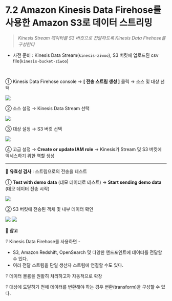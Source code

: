 # 7.2 Amazon Kinesis Data Firehose를 사용한 Amazon S3로 데이터 스트리밍

> _Kinesis Stream 데이터를 S3 버킷으로 전달하도록 Kinesis Data Firehose를 구성한다_

- 사전 준비 : Kinesis Data Stream(`kinesis-ziwoo`), S3 버킷에 업로드된 csv file(`kinesis-bucket-ziwoo`)

<br>

① Kinesis Data Firehose console → **[ 전송 스트림 생성 ]** 클릭 → 소스 및 대상 선택

<img src="https://user-images.githubusercontent.com/70079416/227789687-5361bafb-96fc-4c3d-97a7-c36b401971d4.png" />

② 소스 설정 → Kinesis Data Stream 선택

<img src="https://user-images.githubusercontent.com/70079416/227789689-aa3542ac-9f96-411c-9eee-018178e21361.png" />

③ 대상 설정 → S3 버킷 선택

<img src="https://user-images.githubusercontent.com/70079416/227789690-1f6435bb-7d43-400e-8e24-1b0af9babf4e.png" />

④ 고급 설정 → **Create or update IAM role** → Kinesis가 Stream 및 S3 버킷에 액세스하기 위한 역할 생성

---

🥕 **유효성 검사** : 스트림으로의 전송을 테스트

① **Test with demo data** (데모 데이터로 테스트) → **Start sending demo data** (데모 데이터 전송 시작)

<img src="https://user-images.githubusercontent.com/70079416/227789692-9f4f2314-f890-4058-b956-c7a1a0e4f8fc.png" />

② S3 버킷에 전송된 객체 및 내부 데이터 확인

<img src="https://user-images.githubusercontent.com/70079416/227789694-87a069c9-7d9d-4a4b-a8f6-fe6651bd4b48.png" />
<img src="https://user-images.githubusercontent.com/70079416/227789992-2fc3455e-61d4-4873-8add-d848d73e0b7f.png" />

🥕 **참고**

⍢ Kinesis Data Firehose를 사용하면 -

- S3, Amazon Redshift, OpenSearch 및 다양한 엔드포인트에 데이터를 전달할 수 있다.
- 여러 전달 스트림을 단일 생산자 스트림에 연결할 수도 있다.

⍢ 데이터 볼륨을 원활히 처리하고자 자동적으로 확장

⍢ 대상에 도달하기 전에 데이터를 변환해야 하는 경우 변환(transform)을 구성할 수 있다.
